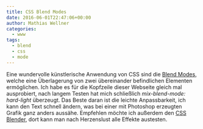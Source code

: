```yaml
---
title: CSS Blend Modes
date: 2016-06-01T22:47:06+00:00
author: Mathias Wellner
categories:
  - www
tags:
  - blend
  - css
  - mode
---
```

Eine wundervolle künstlerische Anwendung von CSS sind die <a href="https://developer.mozilla.org/de/docs/Web/CSS/CSS_Referenz/mix-blend-mode" title="mix-blend-mode" target="_blank">Blend Modes</a>, welche eine Überlagerung von zwei übereinander befindlichen Elementen ermöglichen. Ich habe es für die Kopfzeile dieser Webseite gleich mal ausprobiert, nach langem Testen hat mich schließlich _mix-blend-mode: hard-light_ überzeugt. Das Beste daran ist die leichte Anpassbarkeit, ich kann den Text schnell ändern, was bei einer mit Photoshop erzeugten Grafik ganz anders aussähe. Empfehlen möchte ich außerdem den <a href="https://sarasoueidan.com/demos/css-blender/" title="CSS Blender" target="_blank">CSS Blender</a>, dort kann man nach Herzenslust alle Effekte austesten.